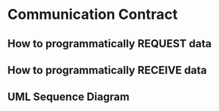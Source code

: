 # Communication Contract

## How to programmatically REQUEST data

## How to programmatically RECEIVE data

## UML Sequence Diagram
